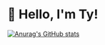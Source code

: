 <!---
tyShinkle/tyShinkle is a ✨ special ✨ repository because its `README.md` (this file) appears on your GitHub profile.
You can click the Preview link to take a look at your changes.
--->

# :wave: Hello, I'm Ty!

[![Anurag's GitHub stats](https://github-readme-stats.vercel.app/api?username=tyShinkle)](https://github.com/anuraghazra/github-readme-stats)
